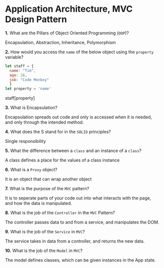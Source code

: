 # Application Architecture, MVC Design Pattern

**1.** What are the Pillars of Object Oriented Programming (`OOP`)?

Encapsulation, Abstraction, Inheritance, Polymorphism

**2.** How would you access the `name` of the below object using the `property` variable?
```js
let staff = {
  name: "Tim",
  age: 26,
  job: "Code Monkey"
  }
let property = 'name'
```
staff[property]

**3.** What is Encapsulation?

Encapsulation spreads out code and only is accessed when it is needed, and only through the intended method.

**4.** What does the S stand for in the `SOLID` principles?

Single responsibility

**5.** What the difference between a `class` and an instance of a `class`?

A class defines a place for the values of a class instance

**6.** What is a `Proxy` object?

It is an object that can wrap another object

**7.** What is the purpose of the `MVC` pattern?

It is to seperate parts of your code out into what interacts with the page, and how the data is manipulated. 

**8.** What is the job of the `Controller` in the `MVC` Pattern?

The controller passes data to and from a service, and manipulates the DOM.

**9.** What is the job of the `Service` in `MVC`?

The service takes in data from a controller, and returns the new data.

**10.** What is the job of the `Model` in `MVC`?

The model defines classes, which can be given instances in the App state.

